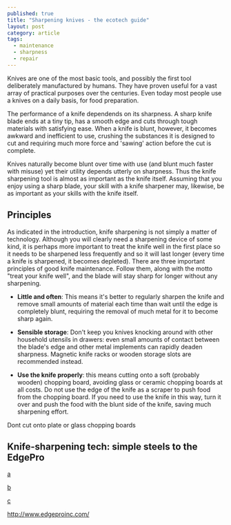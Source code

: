 ```yaml
---
published: true
title: "Sharpening knives - the ecotech guide"
layout: post
category: article
tags: 
  - maintenance
  - sharpness
  - repair
---
```


Knives are one of the most basic tools, and possibly the first tool deliberately manufactured by humans. They have proven useful for a vast array of practical purposes over the centuries. Even today most people use a knives on a daily basis, for food preparation. 

The performance of a knife dependends on its sharpness. A sharp knife blade ends at a tiny tip, has a smooth edge and cuts through tough materials with satisfying ease. When a knife is blunt, however, it becomes awkward and inefficient to use, crushing the substances it is designed to cut and requiring much more force and 'sawing' action before the cut is complete. 

Knives naturally become blunt over time with use (and blunt much faster with misuse) yet their utility depends utterly on sharpness. Thus the knife sharpening tool is almost as important as the knife itself. Assuming that you enjoy using a sharp blade, your skill with a knife sharpener may, likewise, be as important as your skills with the knife itself. 

## Principles

As indicated in the introduction, knife sharpening is not simply a matter of technology. Although you will clearly need a sharpening device of some kind, it is perhaps more important to treat the knife well in the first place so it needs to be sharpened less frequently and so it will last longer (every time a knife is sharpened, it becomes depleted). There are three important principles of good knife maintenance. Follow them, along with the motto "treat your knife well", and the blade will stay sharp for longer without any sharpening. 

 - **Little and often**: This means it's better to regularly sharpen the knife and remove small amounts of material each time than wait until the edge is completely blunt, requiring the removal of much metal for it to become sharp again. 
 
 - **Sensible storage**: Don't keep you knives knocking around with other household utensils in drawers: even small amounts of contact between the blade's edge and other metal implements can rapidly deaden sharpness. Magnetic knife racks or wooden storage slots are recommended instead. 

- **Use the knife properly**: this means cutting onto a soft (probably wooden) chopping board, avoiding glass or ceramic chopping boards at all costs. Do not use the edge of the knife as a scraper to push food from the chopping board. If you need to use the knife in this way, turn it over and push the food with the blunt side of the knife, saving much sharpening effort. 

Dont cut onto plate or glass chopping boards 

## Knife-sharpening tech: simple steels to the EdgePro

[a](http://www.amazon.co.uk/AnySharp-Global-Worlds-Sharpener-Classic/dp/B001DXVL6K/ref=sr_1_1?s=kitchen&ie=UTF8&qid=1391809752&sr=1-1&keywords=knife+sharpener)

[b](http://www.amazon.co.uk/Kitchen-Devils-Lifestyle-Rollsharp-Sharpener/dp/B002UL60TM/ref=sr_1_4?s=kitchen&ie=UTF8&qid=1391809752&sr=1-4&keywords=knife+sharpener)

[c](http://www.amazon.co.uk/Accusharp-Knife-Sharpener-Blue-White/dp/B00004VWKQ/ref=sr_1_2?s=kitchen&ie=UTF8&qid=1391809752&sr=1-2&keywords=knife+sharpener)



http://www.edgeproinc.com/
